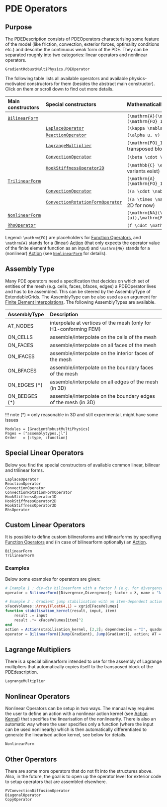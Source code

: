 # PDE Operators

## Purpose

The PDEDescription consists of PDEOperators characterising some feature of the model (like friction, convection, exterior forces, optimality conditions etc.) and describe the continuous weak form of the PDE.
They can be separated roughly into two categories: linear operators and nonlinear operators.


```@docs
GradientRobustMultiPhysics.PDEOperator
```

The following table lists all available operators and available physics-motivated constructors for them (besides the abstract main constructor).
Click on them or scroll down to find out more details.

| Main constructors                   | Special constructors                     | Mathematically                                                                                                 |
| :---------------------------------- | :--------------------------------------- | :------------------------------------------------------------------------------------------------------------- |
| [`BilinearForm`](@ref)              |                                          | ``(\mathrm{A}(\mathrm{FO}_1(u)),\mathrm{FO}_2(v))`` or ``(\mathrm{FO}_1(u),\mathrm{A}(\mathrm{FO}_2(v)))``     |
|                                     | [`LaplaceOperator`](@ref)                | ``(\kappa \nabla u,\nabla v)``                                                                                 |
|                                     | [`ReactionOperator`](@ref)               | ``(\alpha u, v)``                                                                                              |
|                                     | [`LagrangeMultiplier`](@ref)             | ``(\mathrm{FO}_1(u), v)`` (automatically assembles 2nd transposed block)                                       |
|                                     | [`ConvectionOperator`](@ref)             | ``(\beta \cdot \nabla u, v)`` (beta is function)                                                               |
|                                     | [`HookStiffnessOperator2D`](@ref)        | ``(\mathbb{C} \epsilon(u),\epsilon(v))`` (also 1D or 3D variants exist)                                        |
| [`TrilinearForm`](@ref)             |                                          | ``(\mathrm{A}(\mathrm{FO}_1(a),\mathrm{FO}_2(u)),\mathrm{FO}_3(v))``                                           |
|                                     | [`ConvectionOperator`](@ref)             | ``((a \cdot \nabla) u, v)`` (a is registered unknown)                                                          |
|                                     | [`ConvectionRotationFormOperator`](@ref) | ``((a \times \nabla) u,v)`` (a is registered unknown, only 2D for now)                                         |
| [`NonlinearForm`](@ref)             |                                          | ``(\mathrm{NA}(\mathrm{FO}_1(u),...,\mathrm{FO}_{N-1}(u)),\mathrm{FO}_N(v))``                                  |
| [`RhsOperator`](@ref)               |                                          | ``(f \cdot \mathrm{FO}(v))`` or ``\mathrm{A}(\mathrm{FO}(v))``                                                 |

Legend: ``\mathrm{FO}``  are placeholders for [Function Operators](@ref), and ``\mathrm{A}`` stands for a (linear) [Action](@ref) (that only expects the operator value of the finite element function as an input) and ``\mathrm{NA}`` stands for a (nonlinear) [Action](@ref) (see [`NonlinearForm`](@ref) for details).


## Assembly Type

Many PDE operators need a specification that decides on which set of entities of the mesh (e.g. cells, faces, bfaces, edges) a PDEOperator lives and has to be assembled. This can be steered by the AssemblyType of ExtendableGrids.
The AssemblyType can be also used as an argument for [Finite Element Interpolations](@ref). The following AssemblyTypes are available. 

| AssemblyType     | Description                                                      |
| :--------------- | :--------------------------------------------------------------- |
| AT_NODES         | interpolate at vertices of the mesh (only for H1-conforming FEM) |
| ON_CELLS         | assemble/interpolate on the cells of the mesh                  |
| ON_FACES         | assemble/interpolate on all faces of the mesh                  |
| ON_IFACES        | assemble/interpolate on the interior faces of the mesh         |
| ON_BFACES        | assemble/interpolate on the boundary faces of the mesh         |
| ON_EDGES (*)     | assemble/interpolate on all edges of the mesh (in 3D)          |
| ON_BEDGES (*)    | assemble/interpolate on the boundary edges of the mesh (in 3D) |

!!! note
    (*) = only reasonable in 3D and still experimental, might have some issues


```@autodocs
Modules = [GradientRobustMultiPhysics]
Pages = ["assemblytypes.jl"]
Order   = [:type, :function]
```


## Special Linear Operators

Below you find the special constructors of available common linear, bilinear and trilinear forms.

```@docs
LaplaceOperator
ReactionOperator
ConvectionOperator
ConvectionRotationFormOperator
HookStiffnessOperator1D
HookStiffnessOperator2D
HookStiffnessOperator3D
RhsOperator
```

## Custom Linear Operators

It is possible to define custom bilineraforms and trilinearforms by specifiyng [Function Operators](@ref) and (in case of bilinearform optionally) an [Action](@ref).

```@docs
BilinearForm
TrilinearForm
```

### Examples

Below some examples for operators are given:

```julia
# Example 1 : div-div bilinearform with a factor λ (e.g. for divergence-penalisation)
operator = BilinearForm([Divergence,Divergence]; factor = λ, name = "λ (div(u),div(v))")

# Example 2 : Gradient jump stabilisation with an item-dependent action and a factor s (e.g. for convection stabilisation)
xFaceVolumes::Array{Float64,1} = xgrid[FaceVolumes]
function stabilisation_kernel(result, input, item)
    result .= input 
    result .*= xFaceVolumes[item]^2
end
action = Action(stabilisation_kernel, [2,2]; dependencies = "I", quadorder = 0 )
operator = BilinearForm([Jump(Gradient), Jump(Gradient)], action; AT = ON_IFACES, factor = s, name = "s |F|^2 [∇(u)]⋅[∇(v)]")

```

## Lagrange Multipliers

There is a special bilinearform intended to use for the assembly of Lagrange multipliers that automatically copies itself to the transposed block of the PDEdescription.

```@docs
LagrangeMultiplier
```


## Nonlinear Operators

Nonlinear Operators can be setup in two ways. The manual way requires the user to define an action with a nonlinear action kernel (see [Action Kernel](@ref)) that specifies the linearisation of the nonlinearity. There is also an automatic way where the user specifies only a function (where the input can be used nonlinearly) which is then automatically differentiated to generate the linearised action kernel, see below for details.

```@docs
NonlinearForm
```


## Other Operators

There are some more operators that do not fit into the structures above. Also, in the future, the goal is to open up the operator level for exterior code to setup operators that are assembled elsewhere.

```@docs
FVConvectionDiffusionOperator
DiagonalOperator
CopyOperator
```

